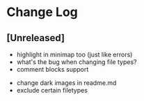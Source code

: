 # Change Log

## [Unreleased]

- highlight in minimap too (just like errors)  
- what's the bug when changing file types?  
- comment blocks support  
<!-- - put images at the top in readme.md   -->
- change dark images in readme.md  
- exclude certain filetypes  
<!-- - make a gif on a large codebase and put it at the top of readme.md   -->
<!-- - hex colors? -->
